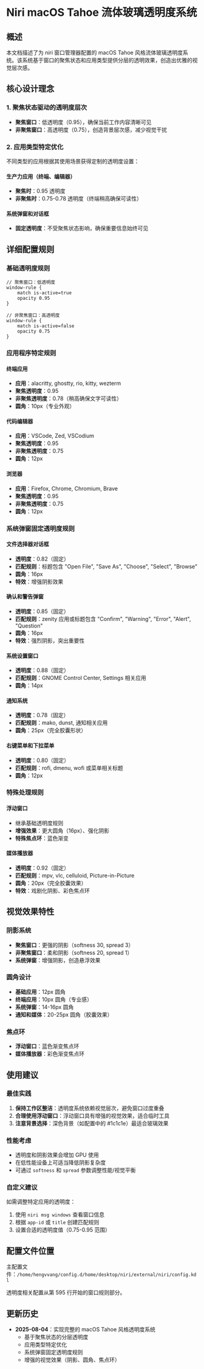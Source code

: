 # Niri macOS Tahoe 流体玻璃透明度系统

## 概述

本文档描述了为 niri 窗口管理器配置的 macOS Tahoe 风格流体玻璃透明度系统。该系统基于窗口的聚焦状态和应用类型提供分层的透明效果，创造出优雅的视觉层次感。

## 核心设计理念

### 1. 聚焦状态驱动的透明度层次

- **聚焦窗口**：低透明度（0.95），确保当前工作内容清晰可见
- **非聚焦窗口**：高透明度（0.75），创造背景层次感，减少视觉干扰

### 2. 应用类型特定优化

不同类型的应用根据其使用场景获得定制的透明度设置：

#### 生产力应用（终端、编辑器）
- **聚焦时**：0.95 透明度
- **非聚焦时**：0.75-0.78 透明度（终端稍高确保可读性）

#### 系统弹窗和对话框
- **固定透明度**：不受聚焦状态影响，确保重要信息始终可见

## 详细配置规则

### 基础透明度规则

```kdl
// 聚焦窗口：低透明度
window-rule {
    match is-active=true
    opacity 0.95
}

// 非聚焦窗口：高透明度
window-rule {
    match is-active=false
    opacity 0.75
}
```

### 应用程序特定规则

#### 终端应用
- **应用**：alacritty, ghostty, rio, kitty, wezterm
- **聚焦透明度**：0.95
- **非聚焦透明度**：0.78（稍高确保文字可读性）
- **圆角**：10px（专业外观）

#### 代码编辑器
- **应用**：VSCode, Zed, VSCodium
- **聚焦透明度**：0.95
- **非聚焦透明度**：0.75
- **圆角**：12px

#### 浏览器
- **应用**：Firefox, Chrome, Chromium, Brave
- **聚焦透明度**：0.95
- **非聚焦透明度**：0.75
- **圆角**：12px

### 系统弹窗固定透明度规则

#### 文件选择器对话框
- **透明度**：0.82（固定）
- **匹配规则**：标题包含 "Open File", "Save As", "Choose", "Select", "Browse"
- **圆角**：16px
- **特效**：增强阴影效果

#### 确认和警告弹窗
- **透明度**：0.85（固定）
- **匹配规则**：zenity 应用或标题包含 "Confirm", "Warning", "Error", "Alert", "Question"
- **圆角**：16px
- **特效**：强烈阴影，突出重要性

#### 系统设置窗口
- **透明度**：0.88（固定）
- **匹配规则**：GNOME Control Center, Settings 相关应用
- **圆角**：14px

#### 通知系统
- **透明度**：0.78（固定）
- **匹配规则**：mako, dunst, 通知相关应用
- **圆角**：25px（完全胶囊形状）

#### 右键菜单和下拉菜单
- **透明度**：0.80（固定）
- **匹配规则**：rofi, dmenu, wofi 或菜单相关标题
- **圆角**：12px

### 特殊处理规则

#### 浮动窗口
- 继承基础透明度规则
- **增强效果**：更大圆角（16px）、强化阴影
- **特殊焦点环**：蓝色渐变

#### 媒体播放器
- **透明度**：0.92（固定）
- **匹配规则**：mpv, vlc, celluloid, Picture-in-Picture
- **圆角**：20px（完全胶囊效果）
- **特效**：戏剧化阴影、彩色焦点环

## 视觉效果特性

### 阴影系统
- **聚焦窗口**：更强的阴影（softness 30, spread 3）
- **非聚焦窗口**：柔和阴影（softness 20, spread 1）
- **系统弹窗**：增强阴影，创造悬浮效果

### 圆角设计
- **基础应用**：12px 圆角
- **终端应用**：10px 圆角（专业感）
- **系统弹窗**：14-16px 圆角
- **通知和媒体**：20-25px 圆角（胶囊效果）

### 焦点环
- **浮动窗口**：蓝色渐变焦点环
- **媒体播放器**：彩色渐变焦点环

## 使用建议

### 最佳实践

1. **保持工作区整洁**：透明度系统依赖视觉层次，避免窗口过度重叠
2. **合理使用浮动窗口**：浮动窗口具有增强的视觉效果，适合临时工具
3. **注意背景选择**：深色背景（如配置中的 #1c1c1e）最适合玻璃效果

### 性能考虑

- 透明度和阴影效果会增加 GPU 使用
- 在低性能设备上可适当降低阴影复杂度
- 可通过 `softness` 和 `spread` 参数调整性能/视觉平衡

### 自定义建议

如需调整特定应用的透明度：

1. 使用 `niri msg windows` 查看窗口信息
2. 根据 `app-id` 或 `title` 创建匹配规则
3. 设置合适的透明度值（0.75-0.95 范围）

## 配置文件位置

主配置文件：`/home/hengvvang/config.d/home/desktop/niri/external/niri/config.kdl`

透明度相关配置从第 595 行开始的窗口规则部分。

## 更新历史

- **2025-08-04**：实现完整的 macOS Tahoe 风格透明度系统
  - 基于聚焦状态的分层透明度
  - 应用类型特定优化
  - 系统弹窗固定透明度规则
  - 增强的视觉效果（阴影、圆角、焦点环）
